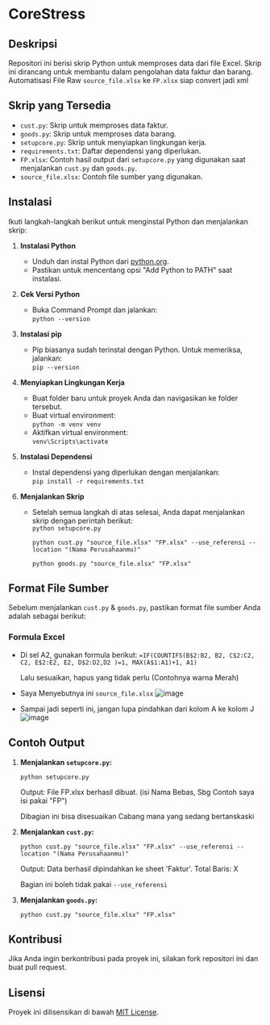 # CoreStress  

## Deskripsi  
Repositori ini berisi skrip Python untuk memproses data dari file Excel. Skrip ini dirancang untuk membantu dalam pengolahan data faktur dan barang. 
Automatisasi File Raw `source_file.xlsx` ke `FP.xlsx` siap convert jadi xml
  
## Skrip yang Tersedia  
- `cust.py`: Skrip untuk memproses data faktur.  
- `goods.py`: Skrip untuk memproses data barang.  
- `setupcore.py`: Skrip untuk menyiapkan lingkungan kerja.  
- `requirements.txt`: Daftar dependensi yang diperlukan.  
- `FP.xlsx`: Contoh hasil output dari `setupcore.py` yang digunakan saat menjalankan `cust.py` dan `goods.py`.  
- `source_file.xlsx`: Contoh file sumber yang digunakan.  
  
## Instalasi  
Ikuti langkah-langkah berikut untuk menginstal Python dan menjalankan skrip:  
  
1. **Instalasi Python**  
   - Unduh dan instal Python dari [python.org](https://www.python.org/downloads/).  
   - Pastikan untuk mencentang opsi "Add Python to PATH" saat instalasi.  
  
2. **Cek Versi Python**  
   - Buka Command Prompt dan jalankan:  
     ```python --version```
     
3. **Instalasi pip**  
   - Pip biasanya sudah terinstal dengan Python. Untuk memeriksa, jalankan:  
     ```pip --version```
     
4. **Menyiapkan Lingkungan Kerja**  
   - Buat folder baru untuk proyek Anda dan navigasikan ke folder tersebut.  
   - Buat virtual environment:  
     ```python -m venv venv```
   - Aktifkan virtual environment:  
     ```venv\Scripts\activate```
     
5. **Instalasi Dependensi**  
   - Instal dependensi yang diperlukan dengan menjalankan:  
     ```pip install -r requirements.txt```

6. **Menjalankan Skrip**  
   - Setelah semua langkah di atas selesai, Anda dapat menjalankan skrip dengan perintah berikut:  
     ```python setupcore.py```
     
     ```python cust.py "source_file.xlsx" "FP.xlsx" --use_referensi --location "(Nama Perusahaanmu)"```
     
     ```python goods.py "source_file.xlsx" "FP.xlsx"```

## Format File Sumber  
Sebelum menjalankan `cust.py` & `goods.py`, pastikan format file sumber Anda adalah sebagai berikut:

### Formula Excel  
- Di sel A2, gunakan formula berikut: 
  ```=IF(COUNTIFS(B$2:B2, B2, C$2:C2, C2, E$2:E2, E2, D$2:D2,D2 )=1, MAX(A$1:A1)+1, A1)```

  Lalu sesuaikan, hapus yang tidak perlu (Contohnya warna Merah)

- Saya Menyebutnya ini ```source_file.xlsx```
    ![image](https://github.com/user-attachments/assets/e36af949-60ea-4fed-9aa4-4ff856c6d2a1)

- Sampai jadi seperti ini, jangan lupa pindahkan dari kolom A ke kolom J
    ![image](https://github.com/user-attachments/assets/28b99137-0f28-42b8-b419-6be4bc55737e)
  
## Contoh Output  
1. **Menjalankan `setupcore.py`:**
   
     ```python setupcore.py```

     Output: File FP.xlsx berhasil dibuat. (isi Nama Bebas, Sbg Contoh saya isi pakai "FP")

     Dibagian ini bisa disesuaikan Cabang mana yang sedang bertanskaski
   
3. **Menjalankan `cust.py`:**
   
     ```python cust.py "source_file.xlsx" "FP.xlsx" --use_referensi --location "(Nama Perusahaanmu)"```

     Output: Data berhasil dipindahkan ke sheet 'Faktur'. Total Baris: X

     Bagian ini boleh tidak pakai ```--use_referensi```
   
3. **Menjalankan `goods.py`:**
   
     ```python cust.py "source_file.xlsx" "FP.xlsx"```

## Kontribusi  
Jika Anda ingin berkontribusi pada proyek ini, silakan fork repositori ini dan buat pull request.  
  
## Lisensi  
Proyek ini dilisensikan di bawah [MIT License](LICENSE).  
